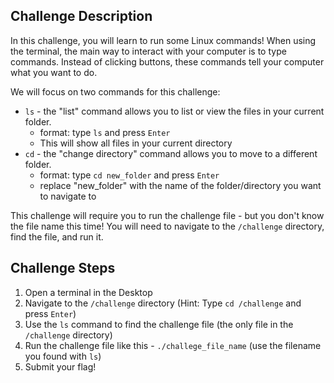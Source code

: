 ## Challenge Description
In this challenge, you will learn to run some Linux commands! 
When using the terminal, the main way to interact with your computer is to type commands. 
Instead of clicking buttons, these commands tell your computer what you want to do.

We will focus on two commands for this challenge:
- `ls` - the "list" command allows you to list or view the files in your current folder.
    - format: type `ls` and press `Enter`
    - This will show all files in your current directory
- `cd` - the "change directory" command allows you to move to a different folder.
    - format: type `cd new_folder` and press `Enter`
    - replace "new_folder" with the name of the folder/directory you want to navigate to

This challenge will require you to run the challenge file - but you don't know the file name this time!
You will need to navigate to the `/challenge` directory, find the file, and run it.

## Challenge Steps
1. Open a terminal in the Desktop
2. Navigate to the `/challenge` directory (Hint: Type `cd /challenge` and press `Enter`)
3. Use the `ls` command to find the challenge file (the only file in the `/challenge` directory)
4. Run the challenge file like this - `./challege_file_name` (use the filename you found with `ls`)
5. Submit your flag!
